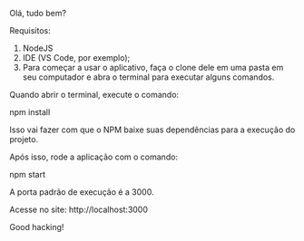 Olá, tudo bem?

Requisitos:

1. NodeJS
2. IDE (VS Code, por exemplo);
3. Para começar a usar o aplicativo, faça o clone dele em uma pasta em seu computador e abra o terminal para executar alguns comandos.

Quando abrir o terminal, execute o comando:

npm install

Isso vai fazer com que o NPM baixe suas dependências para a execução do projeto.

Após isso, rode a aplicação com o comando:

npm start

A porta padrão de execução é a 3000.

Acesse no site: http://localhost:3000

Good hacking!
